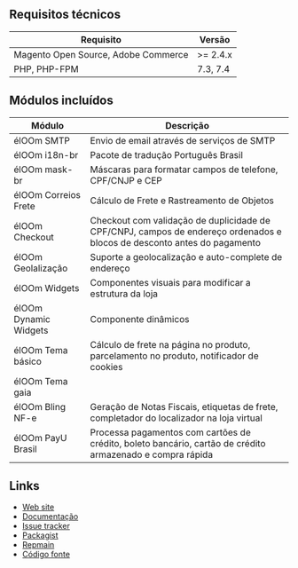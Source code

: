 ## Requisitos técnicos

| Requisito | Versão |
| ------ | ----------- |
| Magento Open Source, Adobe Commerce | >= 2.4.x |
| PHP, PHP-FPM | 7.3, 7.4 |

## Módulos incluídos

| Módulo | Descrição |
| ------ | ----------- |
| élOOm SMTP | Envio de email através de serviços de SMTP |
| élOOm i18n-br | Pacote de tradução Português Brasil |
| élOOm mask-br | Máscaras para formatar campos de telefone, CPF/CNJP e CEP |
| élOOm Correios Frete | Cálculo de Frete e Rastreamento de Objetos |
| élOOm Checkout | Checkout com validação de duplicidade de CPF/CNPJ, campos de endereço ordenados e blocos de desconto antes do pagamento |
| élOOm Geolalização | Suporte a geolocalização e auto-complete de endereço |
| élOOm Widgets | Componentes visuais para modificar a estrutura da loja |
| élOOm Dynamic Widgets | Componente dinâmicos |
| élOOm Tema básico | Cálculo de frete na página no produto, parcelamento no produto, notificador de cookies |
| élOOm Tema gaia |  |
| élOOm Bling NF-e | Geração de Notas Fiscais, etiquetas de frete, completador do localizador na loja virtual |
| élOOm PayU Brasil | Processa pagamentos com cartões de crédito, boleto bancário, cartão de crédito armazenado e compra rápida |

## Links

* [Web site](https://eloom.tech/store/gaia)
* [Documentação](https://docs.eloom.tech/store/gaia)
* [Issue tracker](https://github.com/eloom/theme-frontend-gaia/issues)
* [Packagist](https://packagist.org/packages/eloom/theme-frontend-gaia)
* [Repmain](https://app.repman.io/organization/eloom/package/e984fde3-d48a-480b-8b23-b0d04ca78e1b/details)
* [Código fonte](https://github.com/eloom/theme-frontend-gaia)